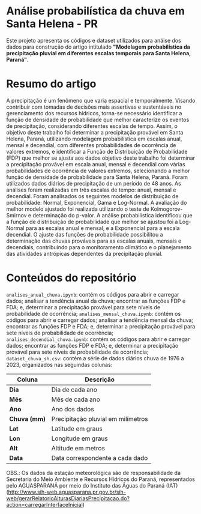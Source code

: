 # Análise probabilística da chuva em Santa Helena - PR
Este projeto apresenta os códigos e dataset utilizados para anáise dos dados para construção do artigo intitulado **"Modelagem probabilística da precipitação pluvial em diferentes escalas temporais para Santa Helena, Paraná"**.
# Resumo do artigo
A precipitação é um fenômeno que varia espacial e temporalmente. Visando contribuir com tomadas de decisões mais assertivas e sustentáveis no gerenciamento dos recursos hídricos, torna-se necessário identificar a função de densidade de probabilidade que melhor caracterize os eventos de precipitação, considerando diferentes escalas de tempo. Assim, o objetivo deste trabalho foi determinar a precipitação provável em Santa Helena, Paraná, utilizando modelagem probabilística em escalas anual, mensal e decendial, com diferentes probabilidades de ocorrência de valores extremos, e identificar a Função de Distribuição de Probabilidade (FDP) que melhor se ajusta aos dados objetivo deste trabalho foi determinar a precipitação provável em escala anual, mensal e decendial com várias probabilidades de ocorrência de valores extremos, selecionando a melhor função de densidade de probabilidade para Santa Helena, Paraná. Foram utilizados dados diários de precipitação de um período de 48 anos. As análises foram realizadas em três escalas de tempo: anual, mensal e decendial. Foram analisados os seguintes modelos de distribuição de probabilidade: Normal, Exponencial, Gama e Log-Normal. A avaliação do melhor modelo ajustado foi realizada utilizando o teste de Kolmogorov-Smirnov e determinação do p-valor. A análise probabilística identificou que a função de distribuição de probabilidade que melhor se ajustou foi a Log-Normal para as escalas anual e mensal, e a Exponencial para a escala decendial. O ajuste das funções de probabilidade possibilitou a determinação das chuvas prováveis para as escalas anuais, mensais e decendiais, contribuindo para o monitoramento climático e o planejamento das atividades antrópicas dependentes da precipitação pluvial.
# Conteúdos do repositório
`analises_anual_chuva.ipynb`: contém os códigos para abrir e carregar dados; analisar a tendência anual da chuva; encontrar as funções FDP e FDA; e, determinar a precipitação provável para sete níveis de probabilidade de ocorrência;
`analises_mensal_chuva.ipynb`: contém os códigos para abrir e carregar dados; analisar a tendência mensal da chuva; encontrar as funções FDP e FDA; e, determinar a precipitação provável para sete níveis de probabilidade de ocorrência;
`analises_decendial_chuva.ipynb`: contém os códigos para abrir e carregar dados; encontrar as funções FDP e FDA; e, determinar a precipitação provável para sete níveis de probabilidade de ocorrência;
`dataset_chuva_sh.csv`: contém a série de dados diários chuva de 1976 a 2023, organizados nas seguindas colunas:

| **Coluna**      | **Descrição**                                                                 |
|------------------|-------------------------------------------------------------------------------|
| **Dia**          | Dia de cada ano                                                             |
| **Mês**          | Mês de cada ano                                                            |
| **Ano**          | Ano dos dados                                                              |
| **Chuva (mm)**   | Precipitação pluvial em milímetros                                          |
| **Lat**          | Latitude em graus                                                          |
| **Lon**          | Longitude em graus                                                         |
| **Alt**          | Altitude em metros                                                         |
| **Data**         | Data correspondente a cada dado                                            |

OBS.: Os dados da estação meteorológica são de responsabilidade da Secretaria do Meio Ambiente e Recursos Hídricos do Paraná, representados pelo AGUASPARANÁ por meio do Instituto das Águas do Paraná (IAT) (http://www.sih-web.aguasparana.pr.gov.br/sih-web/gerarRelatorioAlturasDiariasPrecipitacao.do?action=carregarInterfaceInicial)

